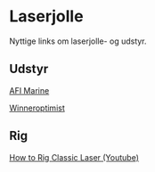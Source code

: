 # Laserjolle
Nyttige links om laserjolle- og udstyr.

## Udstyr
[AFI Marine](http://www.afi.dk/594-laserjolle)

[Winneroptimist](http://winner-shop.dk/category/laser-15/)

## Rig
[How to Rig Classic Laser (Youtube)](https://www.youtube.com/watch?v=NKR8ge9kHLA)
